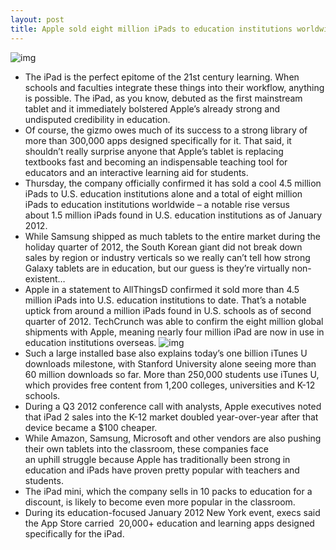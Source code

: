 ```yaml
---
layout: post
title: Apple sold eight million iPads to education institutions worldwide
---
```

![img](http://media.idownloadblog.com/wp-content/uploads/2013/02/iPad-ad-Alive-education-001.jpg)
* The iPad is the perfect epitome of the 21st century learning. When schools and faculties integrate these things into their workflow, anything is possible. The iPad, as you know, debuted as the first mainstream tablet and it immediately bolstered Apple’s already strong and undisputed credibility in education.
* Of course, the gizmo owes much of its success to a strong library of more than 300,000 apps designed specifically for it. That said, it shouldn’t really surprise anyone that Apple’s tablet is replacing textbooks fast and becoming an indispensable teaching tool for educators and an interactive learning aid for students.
* Thursday, the company officially confirmed it has sold a cool 4.5 million iPads to U.S. education institutions alone and a total of eight million iPads to education institutions worldwide – a notable rise versus about 1.5 million iPads found in U.S. education institutions as of January 2012.
* While Samsung shipped as much tablets to the entire market during the holiday quarter of 2012, the South Korean giant did not break down sales by region or industry verticals so we really can’t tell how strong Galaxy tablets are in education, but our guess is they’re virtually non-existent…
* Apple in a statement to AllThingsD confirmed it sold more than 4.5 million iPads into U.S. education institutions to date. That’s a notable uptick from around a million iPads found in U.S. schools as of second quarter of 2012. TechCrunch was able to confirm the eight million global shipments with Apple, meaning nearly four million iPad are now in use in education institutions overseas.
![img](http://media.idownloadblog.com/wp-content/uploads/2012/01/iBooks-Textbooks-iPad.jpg)
* Such a large installed base also explains today’s one billion iTunes U downloads milestone, with Stanford University alone seeing more than 60 million downloads so far. More than 250,000 students use iTunes U, which provides free content from 1,200 colleges, universities and K-12 schools.
* During a Q3 2012 conference call with analysts, Apple executives noted that iPad 2 sales into the K-12 market doubled year-over-year after that device became a $100 cheaper.
* While Amazon, Samsung, Microsoft and other vendors are also pushing their own tablets into the classroom, these companies face an uphill struggle because Apple has traditionally been strong in education and iPads have proven pretty popular with teachers and students.
* The iPad mini, which the company sells in 10 packs to education for a discount, is likely to become even more popular in the classroom.
* During its education-focused January 2012 New York event, execs said the App Store carried  20,000+ education and learning apps designed specifically for the iPad.


